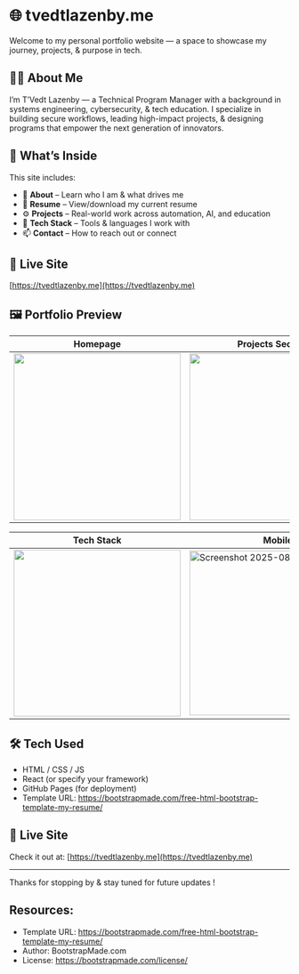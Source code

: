 # 🌐 tvedtlazenby.me

Welcome to my personal portfolio website — a space to showcase my journey, projects, & purpose in tech.

## 👋🏽 About Me

I’m T’Vedt Lazenby — a Technical Program Manager with a background in systems engineering, cybersecurity, & tech education. I specialize in building secure workflows, leading high-impact projects, & designing programs that empower the next generation of innovators.

## 📁 What’s Inside

This site includes:

- 🧠 **About** – Learn who I am & what drives me
- 📄 **Resume** – View/download my current resume
- ⚙️ **Projects** – Real-world work across automation, AI, and education
- 🧰 **Tech Stack** – Tools & languages I work with
- 📫 **Contact** – How to reach out or connect

## 🚀 Live Site  
[https://tvedtlazenby.me](https://tvedtlazenby.me)

## 🖼️ Portfolio Preview

| Homepage | Projects Section | Resume Section |
|----------|------------------|----------------|
| <img src="https://github.com/user-attachments/assets/de4751f7-bc9a-4348-acd2-f41917868912" width="300"/> | <img src="https://github.com/user-attachments/assets/bafdf64b-a7c7-4585-84d1-ee8336f9e45a" width="300"/> | <img src="https://github.com/user-attachments/assets/4adfb865-d1e0-4fe0-88cf-a17f2fa9735c" width="300"/> |

| Tech Stack | Mobile View | Contact Section |
|------------|-------------|-----------------|
| <img src="https://github.com/user-attachments/assets/ef34bd58-ecc9-4045-93aa-9cf2bf3e3f57" width="300"/> | <img width="361" height="296" alt="Screenshot 2025-08-07 at 3 16 04 PM" src="https://github.com/user-attachments/assets/9ffb1b5c-155b-4f49-b0b7-d8a5aaf4c5a0" width="300"/> | <img src="https://github.com/user-attachments/assets/a598772e-e706-4f2e-9f1c-91d3542bb663" width="300"/> |

## 🛠️ Tech Used

- HTML / CSS / JS
- React (or specify your framework)
- GitHub Pages (for deployment)
- Template URL: https://bootstrapmade.com/free-html-bootstrap-template-my-resume/

## 🚀 Live Site

Check it out at: [https://tvedtlazenby.me](https://tvedtlazenby.me)

---

Thanks for stopping by & stay tuned for future updates !


## Resources:

- Template URL: https://bootstrapmade.com/free-html-bootstrap-template-my-resume/
- Author: BootstrapMade.com
- License: https://bootstrapmade.com/license/






